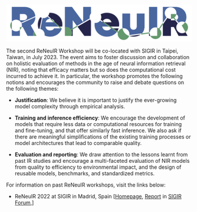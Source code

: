 ![logo](/assets/img/2023-logo.png)

The second ReNeuIR Workshop will be co-located with SIGIR
in Taipei, Taiwan, in July 2023. The event aims to foster
discussion and collaboration  on holistic evaluation of
methods in the age of neural information  retrieval (NIR),
noting that efficacy matters but so does the computational
cost incurred to achieve it. In particular, the workshop promotes
the following notions and encourages the community to raise and
debate questions on the following themes:


* **Justification**: We believe it is important to justify the ever-growing model complexity through empirical analysis.

* **Training and inference efficiency**: We encourage the development of
models that require less data or computational resources for training and
fine-tuning, and that offer similarly fast inference. We also ask if there
are meaningful simplifications of the existing training processes or model
architectures that lead to comparable quality.

* **Evaluation and reporting**: We draw attention to the lessons learnt
from past IR studies and encourage a multi-faceted evaluation of NIR models
from quality to efficiency to environmental impact, and the design of
reusable models, benchmarks, and standardized metrics.


For information on past ReNeuIR workshops, visit the links below:  

* ReNeuIR 2022 at SIGIR in Madrid, Spain [[Homepage](/2022/),
[Report](https://dl.acm.org/doi/abs/10.1145/3582900.3582916)
in [SIGIR Forum](https://sigir.org/wp-content/uploads/2023/01/p12.pdf),]
